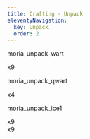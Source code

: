 ```yaml
---
title: Crafting - Unpack
eleventyNavigation:
  key: Unpack
  order: 2
---
```


<div class="content">

moria_unpack_wart
<div class="gui-minecraft-crafting">
    <div class="top-row">
        <div class="icon-minecraft icon-minecraft-nether-wart-block"></div>
    </div>
    <div class="result">
        <div class="icon-minecraft icon-minecraft-nether-wart">
            <div class="icon-quantity">x9</div>
        </div>
    </div>
</div>

moria_unpack_qwart
<div class="gui-minecraft-crafting">
    <div class="top-row">
        <div class="icon-minecraft icon-minecraft-quartz-block"></div>
    </div>
    <div class="result">
        <div class="icon-minecraft icon-minecraft-quartz">
            <div class="icon-quantity">x4</div>
        </div>
    </div>
</div>

moria_unpack_ice1
<div class="gui-minecraft-crafting">
    <div class="top-row">
        <div class="icon-minecraft icon-minecraft-packed-ice"></div>
    </div>
    <div class="result">
        <div class="icon-minecraft icon-minecraft-ice">
            <div class="icon-quantity">x9</div>
        </div>
    </div>
</div>

<div class="gui-minecraft-crafting">
    <div class="top-row">
        <div class="icon-minecraft icon-minecraft-blue-ice"></div>
    </div>
    <div class="result">
        <div class="icon-minecraft icon-minecraft-packed-ice">
            <div class="icon-quantity">x9</div>
        </div>
    </div>
</div>

</div>
